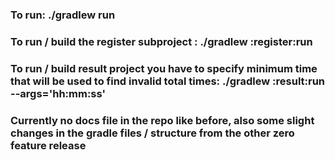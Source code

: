 ### To run: ./gradlew run

### To run / build the register subproject : ./gradlew :register:run

### To run / build result project you have to specify minimum time that will be used to find invalid total times: ./gradlew :result:run --args='hh:mm:ss'

### Currently no docs file in the repo like before, also some slight changes in the gradle files / structure from the other zero feature release